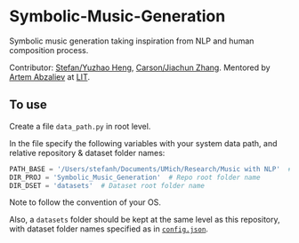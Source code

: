# Symbolic-Music-Generation
Symbolic music generation taking inspiration from NLP and human composition process. 

Contributor: [Stefan/Yuzhao Heng](https://stefanheng.github.io), [Carson/Jiachun Zhang](https://github.com/SonyaInSiberia).
Mentored by [Artem Abzaliev](http://artem.site44.com) 
at [LIT](https://lit.eecs.umich.edu/people.html).


## To use 

Create a file `data_path.py` in root level. 

In the file specify the following variables with 
your system data path, and relative repository & dataset folder names:
```python
PATH_BASE = '/Users/stefanh/Documents/UMich/Research/Music with NLP'  # System data path
DIR_PROJ = 'Symbolic_Music_Generation'  # Repo root folder name 
DIR_DSET = 'datasets'  # Dataset root folder name 
``` 
Note to follow the convention of your OS. 


Also, a `datasets` folder should be kept at the same level as 
this repository, with dataset folder names specified as 
in [`config.json`](https://github.com/StefanHeng/Symbolic-Music-Generation/blob/master/config.json).

